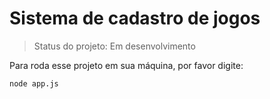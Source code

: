 # Sistema de cadastro de jogos

>Status do projeto: Em desenvolvimento

Para roda esse projeto em sua máquina, por favor digite:

```
node app.js
```
